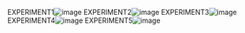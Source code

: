 EXPERIMENT1![image](https://user-images.githubusercontent.com/122254229/217565047-b43b9a94-c30e-4581-a119-6ae91cec6148.png)
EXPERIMENT2![image](https://user-images.githubusercontent.com/122254229/217566195-7d45895a-f0ec-40de-83e4-781015923b4d.png)
EXPERIMENT3![image](https://user-images.githubusercontent.com/122254229/217568021-ad30547b-8abd-491f-a20b-dac8fefab21e.png)
EXPERIMENT4![image](https://user-images.githubusercontent.com/122254229/217568927-8298c9ee-d5aa-45dc-a9e1-daeae1fdfb31.png)
EXPERIMENT5![image](https://user-images.githubusercontent.com/122254229/217569916-d3f0142a-4ee4-4500-a05f-5fadf8d8d913.png)
